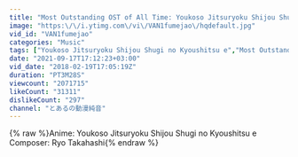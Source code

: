 ```yaml
---
title: "Most Outstanding OST of All Time: Youkoso Jitsuryoku Shijou Shugi no Kyoushitsu e"
image: "https:\/\/i.ytimg.com\/vi\/VAN1fumejao\/hqdefault.jpg"
vid_id: "VAN1fumejao"
categories: "Music"
tags: ["Youkoso Jitsuryoku Shijou Shugi no Kyoushitsu e","Most Outstanding OST of All Time","Ryo Takahashi"]
date: "2021-09-17T17:12:23+03:00"
vid_date: "2018-02-19T17:05:19Z"
duration: "PT3M28S"
viewcount: "2071715"
likeCount: "31311"
dislikeCount: "297"
channel: "とあるの動漫純音"
---
```

{% raw %}Anime: Youkoso Jitsuryoku Shijou Shugi no Kyoushitsu e<br />Composer: Ryo Takahashi{% endraw %}
